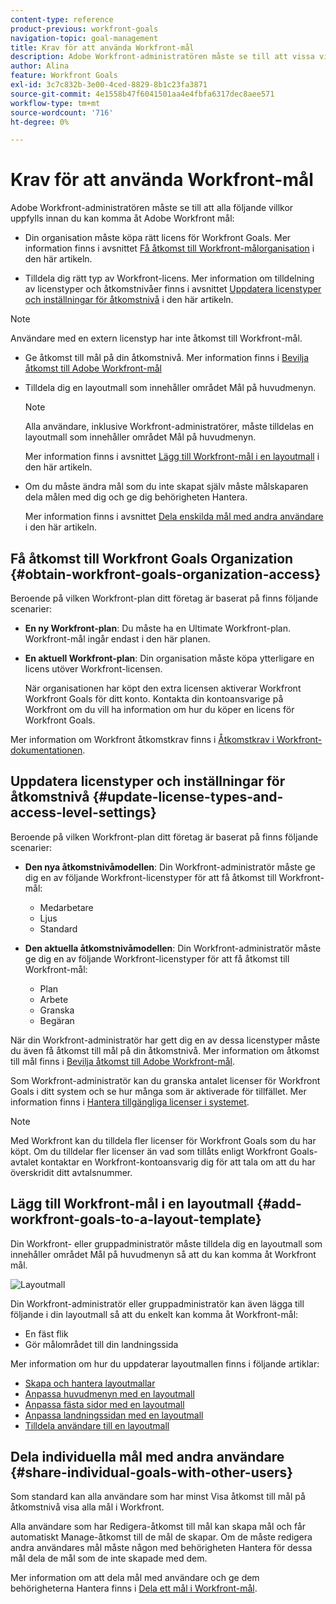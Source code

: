 ```yaml
---
content-type: reference
product-previous: workfront-goals
navigation-topic: goal-management
title: Krav för att använda Workfront-mål
description: Adobe Workfront-administratören måste se till att vissa villkor uppfylls innan du kan komma åt Adobe Workfront mål. Läs den här artikeln om åtkomstkraven, behörigheterna och layoutkraven för att få tillgång till Workfront-målen.
author: Alina
feature: Workfront Goals
exl-id: 3c7c832b-3e00-4ced-8829-8b1c23fa3871
source-git-commit: 4e1558b47f6041501aa4e4fbfa6317dec8aee571
workflow-type: tm+mt
source-wordcount: '716'
ht-degree: 0%

---
```


# Krav för att använda Workfront-mål

<!--Audited P&P only: 04/2025-->

Adobe Workfront-administratören måste se till att alla följande villkor uppfylls innan du kan komma åt Adobe Workfront mål:

* Din organisation måste köpa rätt licens för Workfront Goals. Mer information finns i avsnittet [Få åtkomst till Workfront-målorganisation](#obtain-workfront-goals-organization-access) i den här artikeln.

* Tilldela dig rätt typ av Workfront-licens. Mer information om tilldelning av licenstyper och åtkomstnivåer finns i avsnittet [Uppdatera licenstyper och inställningar för åtkomstnivå](#update-license-types-and-access-level-settings) i den här artikeln.

>[!NOTE]
>
>Användare med en extern licenstyp har inte åtkomst till Workfront-mål.

* Ge åtkomst till mål på din åtkomstnivå. Mer information finns i [Bevilja åtkomst till Adobe Workfront-mål](../../administration-and-setup/add-users/configure-and-grant-access/grant-access-goals.md)

* Tilldela dig en layoutmall som innehåller området Mål på huvudmenyn.

  >[!NOTE]
  >
  >Alla användare, inklusive Workfront-administratörer, måste tilldelas en layoutmall som innehåller området Mål på huvudmenyn.

  Mer information finns i avsnittet [Lägg till Workfront-mål i en layoutmall](#add-workfront-goals-to-a-layout-template) i den här artikeln.

* Om du måste ändra mål som du inte skapat själv måste målskaparen dela målen med dig och ge dig behörigheten Hantera.

  Mer information finns i avsnittet [Dela enskilda mål med andra användare](#share-individual-goals-with-other-users) i den här artikeln.

## Få åtkomst till Workfront Goals Organization {#obtain-workfront-goals-organization-access}


Beroende på vilken Workfront-plan ditt företag är baserat på finns följande scenarier:

* **En ny Workfront-plan**: Du måste ha en Ultimate Workfront-plan. Workfront-mål ingår endast i den här planen.

* **En aktuell Workfront-plan**: Din organisation måste köpa ytterligare en licens utöver Workfront-licensen.

  När organisationen har köpt den extra licensen aktiverar Workfront Workfront Goals för ditt konto. Kontakta din kontoansvarige på Workfront om du vill ha information om hur du köper en licens för Workfront Goals.

Mer information om Workfront åtkomstkrav finns i [Åtkomstkrav i Workfront-dokumentationen](/help/quicksilver/administration-and-setup/add-users/access-levels-and-object-permissions/access-level-requirements-in-documentation.md).

## Uppdatera licenstyper och inställningar för åtkomstnivå  {#update-license-types-and-access-level-settings}

Beroende på vilken Workfront-plan ditt företag är baserat på finns följande scenarier:

* **Den nya åtkomstnivåmodellen**: Din Workfront-administratör måste ge dig en av följande Workfront-licenstyper för att få åtkomst till Workfront-mål:

   * Medarbetare
   * Ljus
   * Standard

* **Den aktuella åtkomstnivåmodellen**: Din Workfront-administratör måste ge dig en av följande Workfront-licenstyper för att få åtkomst till Workfront-mål:

   * Plan
   * Arbete
   * Granska
   * Begäran

När din Workfront-administratör har gett dig en av dessa licenstyper måste du även få åtkomst till mål på din åtkomstnivå. Mer information om åtkomst till mål finns i [Bevilja åtkomst till Adobe Workfront-mål](../../administration-and-setup/add-users/configure-and-grant-access/grant-access-goals.md).

Som Workfront-administratör kan du granska antalet licenser för Workfront Goals i ditt system och se hur många som är aktiverade för tillfället. Mer information finns i [Hantera tillgängliga licenser i systemet](../../administration-and-setup/get-started-wf-administration/manage-available-licenses-in-your-system.md).

>[!NOTE]
>
>Med Workfront kan du tilldela fler licenser för Workfront Goals som du har köpt. Om du tilldelar fler licenser än vad som tillåts enligt Workfront Goals-avtalet kontaktar en Workfront-kontoansvarig dig för att tala om att du har överskridit ditt avtalsnummer.

## Lägg till Workfront-mål i en layoutmall {#add-workfront-goals-to-a-layout-template}

Din Workfront- eller gruppadministratör måste tilldela dig en layoutmall som innehåller området Mål på huvudmenyn så att du kan komma åt Workfront mål.

![Layoutmall](assets/layout-template-align-highlighted-350x220.png)

Din Workfront-administratör eller gruppadministratör kan även lägga till följande i din layoutmall så att du enkelt kan komma åt Workfront-mål:

* En fäst flik
* Gör målområdet till din landningssida

Mer information om hur du uppdaterar layoutmallen finns i följande artiklar:

* [Skapa och hantera layoutmallar](../../administration-and-setup/customize-workfront/use-layout-templates/create-and-manage-layout-templates.md)
* [Anpassa huvudmenyn med en layoutmall](../../administration-and-setup/customize-workfront/use-layout-templates/customize-main-menu.md)
* [Anpassa fästa sidor med en layoutmall](../../administration-and-setup/customize-workfront/use-layout-templates/customize-pinned-pages.md)
* [Anpassa landningssidan med en layoutmall](../../administration-and-setup/customize-workfront/use-layout-templates/customize-landing-page.md)
* [Tilldela användare till en layoutmall](../../administration-and-setup/customize-workfront/use-layout-templates/assign-users-to-layout-template.md)

## Dela individuella mål med andra användare {#share-individual-goals-with-other-users}

Som standard kan alla användare som har minst Visa åtkomst till mål på åtkomstnivå visa alla mål i Workfront.

Alla användare som har Redigera-åtkomst till mål kan skapa mål och får automatiskt Manage-åtkomst till de mål de skapar. Om de måste redigera andra användares mål måste någon med behörigheten Hantera för dessa mål dela de mål som de inte skapade med dem.

Mer information om att dela mål med användare och ge dem behörigheterna Hantera finns i [Dela ett mål i Workfront-mål](../../workfront-goals/workfront-goals-settings/share-a-goal.md).
